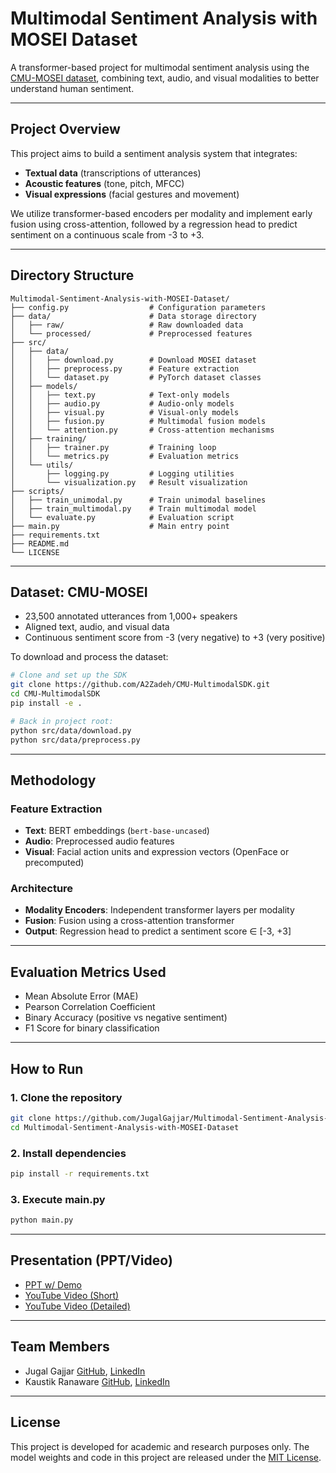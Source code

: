 # Multimodal Sentiment Analysis with MOSEI Dataset

A transformer-based project for multimodal sentiment analysis using the [CMU-MOSEI dataset](http://multicomp.cs.cmu.edu/resources/cmu-mosei-dataset/), combining text, audio, and visual modalities to better understand human sentiment.

---

## Project Overview

This project aims to build a sentiment analysis system that integrates:
- **Textual data** (transcriptions of utterances)
- **Acoustic features** (tone, pitch, MFCC)
- **Visual expressions** (facial gestures and movement)

We utilize transformer-based encoders per modality and implement early fusion using cross-attention, followed by a regression head to predict sentiment on a continuous scale from -3 to +3.

---

## Directory Structure

```
Multimodal-Sentiment-Analysis-with-MOSEI-Dataset/
├── config.py                  # Configuration parameters
├── data/                      # Data storage directory
│   ├── raw/                   # Raw downloaded data
│   └── processed/             # Preprocessed features
├── src/
│   ├── data/
│   │   ├── download.py        # Download MOSEI dataset
│   │   ├── preprocess.py      # Feature extraction
│   │   └── dataset.py         # PyTorch dataset classes
│   ├── models/
│   │   ├── text.py            # Text-only models
│   │   ├── audio.py           # Audio-only models
│   │   ├── visual.py          # Visual-only models
│   │   ├── fusion.py          # Multimodal fusion models
│   │   └── attention.py       # Cross-attention mechanisms
│   ├── training/
│   │   ├── trainer.py         # Training loop
│   │   └── metrics.py         # Evaluation metrics
│   └── utils/
│       ├── logging.py         # Logging utilities
│       └── visualization.py   # Result visualization
├── scripts/
│   ├── train_unimodal.py      # Train unimodal baselines
│   ├── train_multimodal.py    # Train multimodal model
│   └── evaluate.py            # Evaluation script
├── main.py                    # Main entry point
├── requirements.txt
├── README.md
└── LICENSE
```

---

## Dataset: CMU-MOSEI

- 23,500 annotated utterances from 1,000+ speakers
- Aligned text, audio, and visual data
- Continuous sentiment score from -3 (very negative) to +3 (very positive)

To download and process the dataset:

```bash
# Clone and set up the SDK
git clone https://github.com/A2Zadeh/CMU-MultimodalSDK.git
cd CMU-MultimodalSDK
pip install -e .

# Back in project root:
python src/data/download.py
python src/data/preprocess.py
```

---

## Methodology

### Feature Extraction
- **Text**: BERT embeddings (`bert-base-uncased`)
- **Audio**: Preprocessed audio features
- **Visual**: Facial action units and expression vectors (OpenFace or precomputed)

### Architecture
- **Modality Encoders**: Independent transformer layers per modality
- **Fusion**: Fusion using a cross-attention transformer
- **Output**: Regression head to predict a sentiment score ∈ [-3, +3]

---

## Evaluation Metrics Used

- Mean Absolute Error (MAE)
- Pearson Correlation Coefficient
- Binary Accuracy (positive vs negative sentiment)
- F1 Score for binary classification

---

## How to Run

### 1. Clone the repository
```bash
git clone https://github.com/JugalGajjar/Multimodal-Sentiment-Analysis-with-MOSEI-Dataset.git
cd Multimodal-Sentiment-Analysis-with-MOSEI-Dataset
```

### 2. Install dependencies
```bash
pip install -r requirements.txt
```

### 3. Execute main.py
```bash
python main.py
```

---

## Presentation (PPT/Video)

- [PPT w/ Demo](https://github.com/JugalGajjar/Multimodal-Sentiment-Analysis-with-MOSEI-Dataset/blob/main/project_paper.pdf)
- [YouTube Video (Short)](https://youtu.be/stYaQOx14zE?si=m35rxNYSfkhHuerq)
- [YouTube Video (Detailed)]([https://youtu.be/stYaQOx14zE?si=m35rxNYSfkhHuerq](https://youtu.be/hF3ERyC_iYc?si=nhdp_orkF0e5rEhX))

---

## Team Members

- Jugal Gajjar [GitHub](https://github.com/JugalGajjar), [LinkedIn](https://www.linkedin.com/in/jugal-gajjar/)
- Kaustik Ranaware [GitHub](https://github.com/KAUSTIKR), [LinkedIn](https://www.linkedin.com/in/kaustik/)

---

## License

This project is developed for academic and research purposes only. The model weights and code in this project are released under the [MIT License](https://opensource.org/licenses/MIT).
